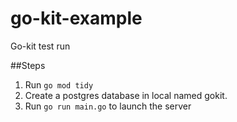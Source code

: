 # go-kit-example
Go-kit test run


##Steps
1. Run `go mod tidy`
2. Create a postgres database in local named gokit.
3. Run `go run main.go` to launch the server
